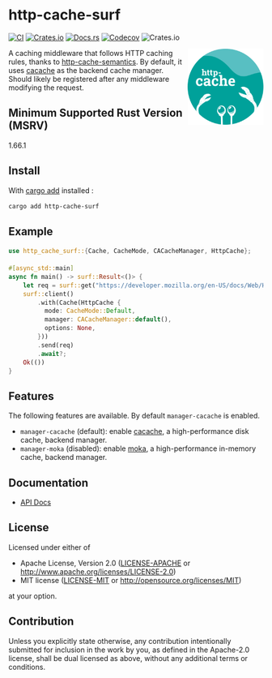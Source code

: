 # http-cache-surf

[![CI](https://img.shields.io/github/actions/workflow/status/06chaynes/http-cache/rust.yml?label=CI&style=for-the-badge)](https://github.com/06chaynes/http-cache/actions/workflows/rust.yml)
[![Crates.io](https://img.shields.io/crates/v/http-cache-surf?style=for-the-badge)](https://crates.io/crates/http-cache-surf)
[![Docs.rs](https://img.shields.io/docsrs/http-cache-surf?style=for-the-badge)](https://docs.rs/http-cache-surf)
[![Codecov](https://img.shields.io/codecov/c/github/06chaynes/http-cache?style=for-the-badge)](https://app.codecov.io/gh/06chaynes/http-cache)
![Crates.io](https://img.shields.io/crates/l/http-cache-surf?style=for-the-badge)

<img align="right" src="https://raw.githubusercontent.com/06chaynes/http-cache/latest/.assets/images/http-cache_logo_bluegreen.svg" height="150px" alt="the http-cache logo">

A caching middleware that follows HTTP caching rules,
thanks to [http-cache-semantics](https://github.com/kornelski/rusty-http-cache-semantics).
By default, it uses [cacache](https://github.com/zkat/cacache-rs) as the backend cache manager.
Should likely be registered after any middleware modifying the request.

## Minimum Supported Rust Version (MSRV)

1.66.1

## Install

With [cargo add](https://github.com/killercup/cargo-edit#Installation) installed :

```sh
cargo add http-cache-surf
```

## Example

```rust
use http_cache_surf::{Cache, CacheMode, CACacheManager, HttpCache};

#[async_std::main]
async fn main() -> surf::Result<()> {
    let req = surf::get("https://developer.mozilla.org/en-US/docs/Web/HTTP/Caching");
    surf::client()
        .with(Cache(HttpCache {
          mode: CacheMode::Default,
          manager: CACacheManager::default(),
          options: None,
        }))
        .send(req)
        .await?;
    Ok(())
}
```

## Features

The following features are available. By default `manager-cacache` is enabled.

- `manager-cacache` (default): enable [cacache](https://github.com/zkat/cacache-rs), a high-performance disk cache, backend manager.
- `manager-moka` (disabled): enable [moka](https://github.com/moka-rs/moka), a high-performance in-memory cache, backend manager.

## Documentation

- [API Docs](https://docs.rs/http-cache-surf)

## License

Licensed under either of

- Apache License, Version 2.0
  ([LICENSE-APACHE](https://github.com/06chaynes/http-cache/blob/latest/LICENSE-APACHE) or <http://www.apache.org/licenses/LICENSE-2.0>)
- MIT license
  ([LICENSE-MIT](https://github.com/06chaynes/http-cache/blob/latest/LICENSE-MIT) or <http://opensource.org/licenses/MIT>)

at your option.

## Contribution

Unless you explicitly state otherwise, any contribution intentionally submitted
for inclusion in the work by you, as defined in the Apache-2.0 license, shall be
dual licensed as above, without any additional terms or conditions.
